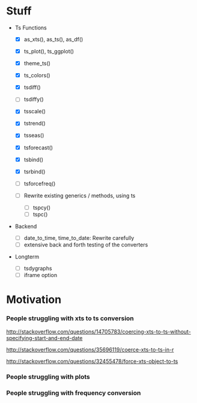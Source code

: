 # Stuff

- Ts Functions

  - [X] as_xts(), as_ts(), as_df()
  - [X] ts_plot(), ts_ggplot()
  - [X] theme_ts()
  - [X] ts_colors()


  - [X] tsdiff()
  - [ ] tsdiffy()
  - [X] tsscale()
  - [X] tstrend()
  - [X] tsseas()
  - [X] tsforecast()

  - [X] tsbind()
  - [X] tsrbind()

  - [ ] tsforcefreq()
  - [ ] Rewrite existing generics / methods, using ts
  
    - [ ] tspcy()
    - [ ] tspc()

- Backend

  - [ ] date_to_time, time_to_date: Rewrite carefully
  - [ ] extensive back and forth testing of the converters
  
- Longterm

  - [ ] tsdygraphs
  - [ ] iframe option

# Motivation

### People struggling with xts to ts conversion

http://stackoverflow.com/questions/14705783/coercing-xts-to-ts-without-specifying-start-and-end-date

http://stackoverflow.com/questions/35696119/coerce-xts-to-ts-in-r

http://stackoverflow.com/questions/32455478/force-xts-object-to-ts


### People struggling with plots




### People struggling with frequency conversion

